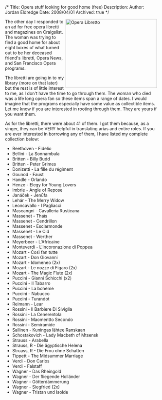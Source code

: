 /*
Title: Opera stuff looking for good home (free)
Description:
Author: Jordan Eldredge
Date: 2008/04/01
Archived: true
*/

<img class="alignright" style="float: right; margin-left: 5px; margin-right: 5px;" src="http://www.tias.com/stores/yesterdaysjewels/pictures/t2-3002a.jpg" alt="Opera Libretto" width="300" height="226" />The other day I responded to an ad for free opera libretti and magazines on Craigslist. The woman was trying to find a good home for about eight boxes of what turned out to be her deceased friend's libretti, Opera News, and San Francisco Opera programs.

The libretti are going in to my library (more on that later) but the rest is of little interest to me, as I don't have the time to go through them. The woman who died was a life long opera fan so these items span a range of dates. I would imagine that the programs especially have some value as collectible items. Let me know if you are interested in rooting through them. They are yours if you want them.

As for the libretti, there were about 41 of them. I got them because, as a singer, they can be VERY helpful in translating arias and entire roles. If you are ever interested in borrowing any of them, I have listed my complete collection below:

* Beethoven - Fidelio
* Bellini - La Sonnambula
* Britten - Billy Budd
* Britten - Peter Grimes
* Donizetti - La fille du régiment
* Gounod - Faust
* Handle - Orlando
* Henze - Elegy for Young Lovers
* Imbrie - Angle of Repose
* Janáček - Jenůfa
* Lehár - The Merry Widow
* Leoncavallo - I Pagliacci
* Mascangni - Cavalleria Rusticana
* Massenet - Thaïs
* Massenet - Cendrillon
* Massenet - Esclarmonde
* Massenet - Le Cid
* Massenet - Werther
* Meyerbeer - L'Africaine
* Monteverdi - L'incoronazione di Poppea
* Mozart - Così fan tutte
* Mozart - Don Giovanni
* Mozart - Idomeneo (2x)
* Mozart - Le nozze di Figaro (2x)
* Mozart - The Magic Flute (2x)
* Puccini - Gianni Schicchi (x2)
* Puccini - Il Tabarro
* Puccini - La bohème
* Puccini - Nabucco
* Puccini - Turandot
* Reimann - Lear
* Rossini - Il Barbiere Di Siviglia
* Rossini - La Cenerentola
* Rossini - Maomentto Secondo
* Rossini - Semiramide
* Sallinen - Kuningas lähtee Ranskaan
* Schostakovich - Lady Macbeth of Mtsensk
* Strauss - Arabella
* Strauss, R - Die ägyptische Helena
* Struass, R - Die Frou ohne Schatten
* Tippett - The Midsummer Marriage
* Verdi - Don Carlos
* Verdi - Falstaff
* Wagner - Das Rheingold
* Wagner - Der fliegende Holländer
* Wagner - Götterdämmerung
* Wagner - Siegfried (2x)
* Wagner - Tristan und Isolde
